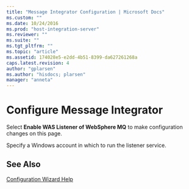 ```yaml
---
title: "Message Integrator Configuration | Microsoft Docs"
ms.custom: ""
ms.date: 10/24/2016
ms.prod: "host-integration-server"
ms.reviewer: ""
ms.suite: ""
ms.tgt_pltfrm: ""
ms.topic: "article"
ms.assetid: 174028e5-e2dd-4b51-8399-da627261268a
caps.latest.revision: 4
author: "gplarsen"
ms.author: "hisdocs; plarsen"
manager: "anneta"
---
```

# Configure Message Integrator
Select **Enable WAS Listener of WebSphere MQ** to make configuration changes on this page.  
  
 Specify a Windows account in which to run the listener service.  
  
## See Also  
 [Configuration Wizard Help](../install-and-config-guides/configuration-wizard-help2.md)